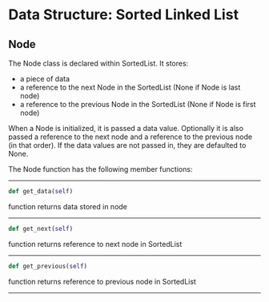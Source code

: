 # Data Structure: Sorted Linked List

## Node

The Node class is declared within SortedList.  It stores:
* a piece of data
* a reference to the next Node in the SortedList (None if Node is last node)
* a reference to the previous Node in the SortedList (None if Node is first node)
    
When a Node is initialized, it is passed a data value.  Optionally it is also passed a reference to the next node and a reference to the previous node (in that order).  If the data values are not passed in, they are defaulted to None.

The Node function has the following member functions:

---

```python
def get_data(self)
```
function returns data stored in node

---

```python
def get_next(self)
```
function returns reference to next node in SortedList

---

```python
def get_previous(self)
```
function returns reference to previous node in SortedList

---


